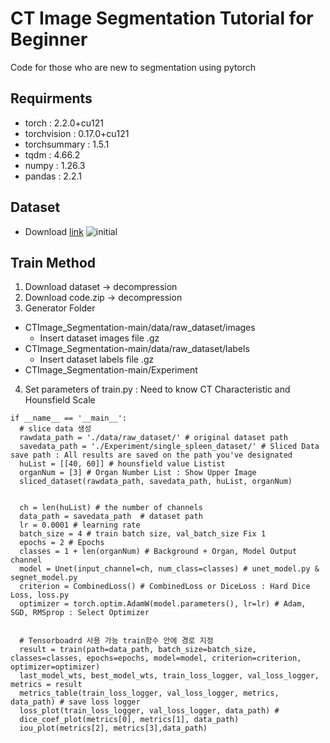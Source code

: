 # CT Image Segmentation Tutorial for Beginner
Code for those who are new to segmentation using pytorch

## Requirments
- torch : 2.2.0+cu121
- torchvision : 0.17.0+cu121
- torchsummary : 1.5.1
- tqdm : 4.66.2
- numpy : 1.26.3
- pandas : 2.2.1

## Dataset
- Download [link](https://zenodo.org/records/7860267)
![initial](https://rumc-gcorg-p-public.s3.amazonaws.com/i/2022/03/29/20220309-FLARE22-Pictures-2.png)

## Train Method
1. Download dataset -> decompression
2. Download code.zip -> decompression
3. Generator Folder
- CTImage_Segmentation-main/data/raw_dataset/images
  - Insert dataset images file .gz
- CTImage_Segmentation-main/data/raw_dataset/labels
  - Insert dataset labels file .gz
- CTImage_Segmentation-main/Experiment
4. Set parameters of train.py : Need to know CT Characteristic and Hounsfield Scale
  ```
if __name__ == '__main__':
    # slice data 생성
    rawdata_path = './data/raw_dataset/' # original dataset path
    savedata_path = './Experiment/single_spleen_dataset/' # Sliced Data save path : All results are saved on the path you've designated
    huList = [[40, 60]] # hounsfield value Listist 
    organNum = [3] # Organ Number List : Show Upper Image
    sliced_dataset(rawdata_path, savedata_path, huList, organNum)


    ch = len(huList) # the number of channels
    data_path = savedata_path  # dataset path
    lr = 0.0001 # learning rate
    batch_size = 4 # train batch size, val_batch_size Fix 1
    epochs = 2 # Epochs
    classes = 1 + len(organNum) # Background + Organ, Model Output channel
    model = Unet(input_channel=ch, num_class=classes) # unet_model.py & segnet_model.py
    criterion = CombinedLoss() # CombinedLoss or DiceLoss : Hard Dice Loss, loss.py
    optimizer = torch.optim.AdamW(model.parameters(), lr=lr) # Adam, SGD, RMSprop : Select Optimizer


    # Tensorboadrd 사용 가능 train함수 안에 경로 지정
    result = train(path=data_path, batch_size=batch_size, classes=classes, epochs=epochs, model=model, criterion=criterion, optimizer=optimizer)
    last_model_wts, best_model_wts, train_loss_logger, val_loss_logger, metrics = result
    metrics_table(train_loss_logger, val_loss_logger, metrics, data_path) # save loss logger
    loss_plot(train_loss_logger, val_loss_logger, data_path) #
    dice_coef_plot(metrics[0], metrics[1], data_path)
    iou_plot(metrics[2], metrics[3],data_path)
  ```
